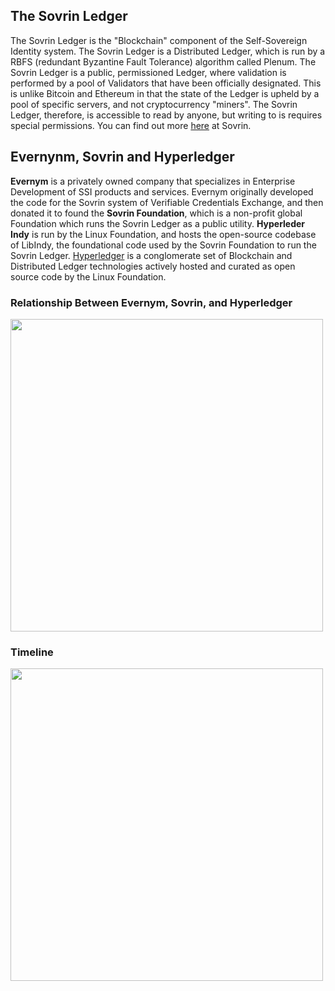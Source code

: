 ## The Sovrin Ledger

The Sovrin Ledger is the "Blockchain" component of the Self-Sovereign Identity system. The Sovrin Ledger is a Distributed Ledger, which is run by a RBFS (redundant Byzantine Fault Tolerance) algorithm called Plenum. The Sovrin Ledger is a public, permissioned Ledger, where validation is performed by a pool of Validators that have been officially designated. This is unlike Bitcoin and Ethereum in that the state of the Ledger is upheld by a pool of specific servers, and not cryptocurrency "miners". The Sovrin Ledger, therefore, is accessible to read by anyone, but writing to is requires special permissions. You can find out more [here](https://sovrin.org/) at Sovrin.

## Evernynm, Sovrin and Hyperledger

**Evernym** is a privately owned company that specializes in Enterprise Development of SSI products and services. Evernym originally developed the code for the Sovrin system of Verifiable Credentials Exchange, and then donated it to found the **Sovrin Foundation**, which is a non-profit global Foundation which runs the Sovrin Ledger as a public utility. **Hyperleder Indy** is run by the Linux Foundation, and hosts the open-source codebase of LibIndy, the foundational code used by the Sovrin Foundation to run the Sovrin Ledger. [Hyperledger](https://www.hyperledger.org/) is a conglomerate set of Blockchain and Distributed Ledger technologies actively hosted and curated as open source code by the Linux Foundation.

### Relationship Between Evernym, Sovrin, and Hyperledger

<img src= "https://s3-us-west-2.amazonaws.com/static.pps.evernym.com/training/ssi-basics/Evernym_Sovrin_Hyperledger.png" height="500px" />

### Timeline

<img src="https://s3-us-west-2.amazonaws.com/static.pps.evernym.com/training/ssi-basics/Evernym_Sovrin_Timeline+2012-2018.png" height="500px" />


<!-- ### Validators

### Write Permissions and Registration

### Staging Net

### Production Net -->